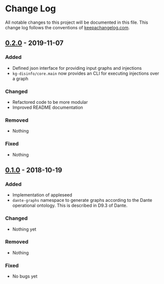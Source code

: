 # Change Log
All notable changes to this project will be documented in this file. This change log follows the conventions of [keepachangelog.com](http://keepachangelog.com/).

## [0.2.0] - 2019-11-07
### Added
- Defined json interface for providing input graphs and injections
- `kg-disinfo/core.main` now provides an CLI for executing injections over a graph

### Changed
- Refactored code to be more modular
- Improved README documentation

### Removed
- Nothing

### Fixed
- Nothing

## [0.1.0] - 2018-10-19
### Added
- Implementation of appleseed
- `dante-graphs` namespace to generate graphs according to the Dante operational ontology. This is described in D9.3 of Dante.

### Changed
- Nothing yet

### Removed
- Nothing

### Fixed
- No bugs yet

[Unreleased]: https://github.com/rdenaux/kg-disinfo/compare/0.2.0...HEAD
[0.2.0]: htpts://github.com/rdenaux/kg-disinfo/compare/0.1.0...0.2.0
[0.1.0]: https://github.com/rdenaux/kg-disinfo/tags/0.1.0
	

